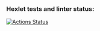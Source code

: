 ### Hexlet tests and linter status:
[![Actions Status](https://github.com/SergiusBlack/qa-auto-engineer-javascript-project-87/actions/workflows/hexlet-check.yml/badge.svg)](https://github.com/SergiusBlack/qa-auto-engineer-javascript-project-87/actions)